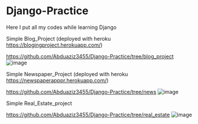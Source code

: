 # Django-Practice
Here I put all my codes while learning Django

Simple Blog_Project (deployed with heroku https://blogingproject.herokuapp.com/)

https://github.com/Abduaziz3455/Django-Practice/tree/blog_project
![image](https://user-images.githubusercontent.com/93714453/205081318-46aa4635-7876-404f-be84-567a3488b2fe.png)



Simple Newspaper_Project (deployed with heroku https://newspaperapppr.herokuapp.com/)

https://github.com/Abduaziz3455/Django-Practice/tree/news
![image](https://user-images.githubusercontent.com/93714453/205081607-01df1ea4-82b0-4c32-94c9-794ac1ac3add.png)



Simple Real_Estate_project

https://github.com/Abduaziz3455/Django-Practice/tree/real_estate
![image](https://user-images.githubusercontent.com/93714453/205082502-2a7970e7-a219-4523-b1dc-af4fff0c9e3c.png)

